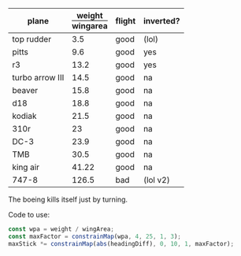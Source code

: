 | plane | <div style="border-bottom:1px solid black; text-align:center">weight</div>wingarea | flight | inverted?
| ---|---|---|---
| top rudder      | 3.5 |    good     | (lol)
| pitts           | 9.6 |    good     | yes
| r3              | 13.2 |   good     | yes
| turbo arrow III | 14.5 |   good     | na
| beaver          | 15.8 |   good     | na
| d18             | 18.8 |   good     | na
| kodiak          | 21.5 |   good     | na
| 310r            | 23 |     good     | na
| DC-3            | 23.9 |   good     | na
| TMB             | 30.5 |   good     | na
| king air        | 41.22 |  good     | na
| 747-8           | 126.5 |  bad | (lol v2)

The boeing kills itself just by turning.

Code to use:

```js
const wpa = weight / wingArea;
const maxFactor = constrainMap(wpa, 4, 25, 1, 3);
maxStick *= constrainMap(abs(headingDiff), 0, 10, 1, maxFactor);
```

